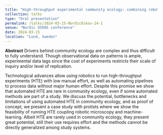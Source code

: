 ```yaml
---
title: "High-throughput experimental community ecology: combining robotics with machine-learning"
collection: talks
type: "Oral presentation"
permalink: /talks/2024-03-15-NordicOikos-24-1
venue: "Nordic OIKOS conference"
date: 2024-03-15
location: "Lund, Sweden"
---
```


**Abstract**
Drivers behind community ecology are complex and thus difficult to fully understand. Though observational data on patterns is ample, experimental data lags since the cost of experiments restricts their scale of inquiry and/or level of replication.

Technological advances allow using robotics to run high-throughput experiments (HTE) with low manual effort, as well as automating pipelines to process data without major human effort. Despite this promise we show that automated HTE are rare in community ecology, even if some automated methods are part of a study. We discuss the potential, bottlenecks and limitations of using automated HTE in
community ecology, and as proof of concept, we present a case study with protists where we show the feasibility of running HTE coupling robotic microscopy and machine-learning. Albeit HTE are rarely used in community ecology, they present great potential, still their use requires effort and the methods cannot be directly generalized among study systems.